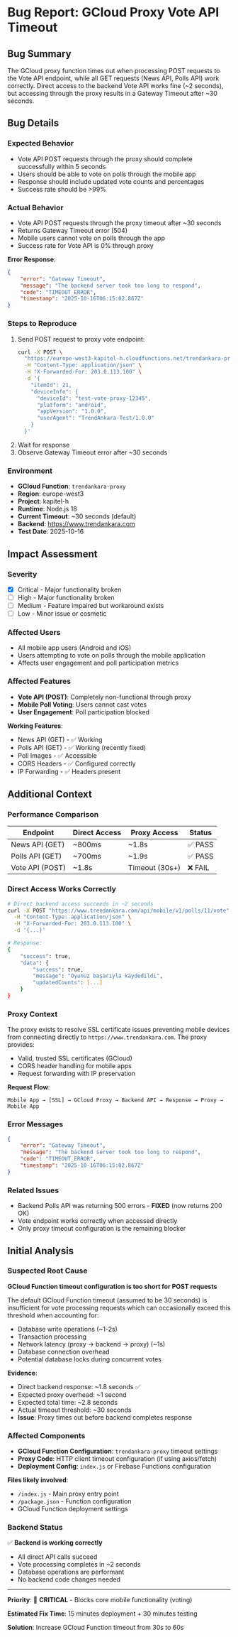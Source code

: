 # Bug Report: GCloud Proxy Vote API Timeout

## Bug Summary
The GCloud proxy function times out when processing POST requests to the Vote API endpoint, while all GET requests (News API, Polls API) work correctly. Direct access to the backend Vote API works fine (~2 seconds), but accessing through the proxy results in a Gateway Timeout after ~30 seconds.

## Bug Details

### Expected Behavior
- Vote API POST requests through the proxy should complete successfully within 5 seconds
- Users should be able to vote on polls through the mobile app
- Response should include updated vote counts and percentages
- Success rate should be >99%

### Actual Behavior
- Vote API POST requests through the proxy timeout after ~30 seconds
- Returns Gateway Timeout error (504)
- Mobile users cannot vote on polls through the app
- Success rate for Vote API is 0% through proxy

**Error Response**:
```json
{
    "error": "Gateway Timeout",
    "message": "The backend server took too long to respond",
    "code": "TIMEOUT_ERROR",
    "timestamp": "2025-10-16T06:15:02.867Z"
}
```

### Steps to Reproduce
1. Send POST request to proxy vote endpoint:
   ```bash
   curl -X POST \
     "https://europe-west3-kapitel-h.cloudfunctions.net/trendankara-proxy/api/mobile/v1/polls/11/vote" \
     -H "Content-Type: application/json" \
     -H "X-Forwarded-For: 203.0.113.100" \
     -d '{
       "itemId": 21,
       "deviceInfo": {
         "deviceId": "test-vote-proxy-12345",
         "platform": "android",
         "appVersion": "1.0.0",
         "userAgent": "TrendAnkara-Test/1.0.0"
       }
     }'
   ```
2. Wait for response
3. Observe Gateway Timeout error after ~30 seconds

### Environment
- **GCloud Function**: `trendankara-proxy`
- **Region**: europe-west3
- **Project**: kapitel-h
- **Runtime**: Node.js 18
- **Current Timeout**: ~30 seconds (default)
- **Backend**: https://www.trendankara.com
- **Test Date**: 2025-10-16

## Impact Assessment

### Severity
- [x] Critical - Major functionality broken
- [ ] High - Major functionality broken
- [ ] Medium - Feature impaired but workaround exists
- [ ] Low - Minor issue or cosmetic

### Affected Users
- All mobile app users (Android and iOS)
- Users attempting to vote on polls through the mobile application
- Affects user engagement and poll participation metrics

### Affected Features
- **Vote API (POST)**: Completely non-functional through proxy
- **Mobile Poll Voting**: Users cannot cast votes
- **User Engagement**: Poll participation blocked

**Working Features**:
- News API (GET) - ✅ Working
- Polls API (GET) - ✅ Working (recently fixed)
- Poll Images - ✅ Accessible
- CORS Headers - ✅ Configured correctly
- IP Forwarding - ✅ Headers present

## Additional Context

### Performance Comparison

| Endpoint | Direct Access | Proxy Access | Status |
|----------|---------------|--------------|--------|
| News API (GET) | ~800ms | ~1.8s | ✅ PASS |
| Polls API (GET) | ~700ms | ~1.9s | ✅ PASS |
| Vote API (POST) | ~1.8s | Timeout (30s+) | ❌ FAIL |

### Direct Access Works Correctly
```bash
# Direct backend access succeeds in ~2 seconds
curl -X POST "https://www.trendankara.com/api/mobile/v1/polls/11/vote" \
  -H "Content-Type: application/json" \
  -H "X-Forwarded-For: 203.0.113.100" \
  -d '{...}'

# Response:
{
    "success": true,
    "data": {
        "success": true,
        "message": "Oyunuz başarıyla kaydedildi",
        "updatedCounts": [...]
    }
}
```

### Proxy Context
The proxy exists to resolve SSL certificate issues preventing mobile devices from connecting directly to `https://www.trendankara.com`. The proxy provides:
- Valid, trusted SSL certificates (GCloud)
- CORS header handling for mobile apps
- Request forwarding with IP preservation

**Request Flow**:
```
Mobile App → [SSL] → GCloud Proxy → Backend API → Response → Proxy → Mobile App
```

### Error Messages
```json
{
    "error": "Gateway Timeout",
    "message": "The backend server took too long to respond",
    "code": "TIMEOUT_ERROR",
    "timestamp": "2025-10-16T06:15:02.867Z"
}
```

### Related Issues
- Backend Polls API was returning 500 errors - **FIXED** (now returns 200 OK)
- Vote endpoint works correctly when accessed directly
- Only proxy timeout configuration is the remaining blocker

## Initial Analysis

### Suspected Root Cause
**GCloud Function timeout configuration is too short for POST requests**

The default GCloud Function timeout (assumed to be 30 seconds) is insufficient for vote processing requests which can occasionally exceed this threshold when accounting for:
- Database write operations (~1-2s)
- Transaction processing
- Network latency (proxy → backend → proxy) (~1s)
- Database connection overhead
- Potential database locks during concurrent votes

**Evidence**:
- Direct backend response: ~1.8 seconds ✅
- Expected proxy overhead: ~1 second
- Expected total time: ~2.8 seconds
- Actual timeout threshold: ~30 seconds
- **Issue**: Proxy times out before backend completes response

### Affected Components
- **GCloud Function Configuration**: `trendankara-proxy` timeout settings
- **Proxy Code**: HTTP client timeout configuration (if using axios/fetch)
- **Deployment Config**: `index.js` or Firebase Functions configuration

**Files likely involved**:
- `/index.js` - Main proxy entry point
- `/package.json` - Function configuration
- GCloud Function deployment settings

### Backend Status
✅ **Backend is working correctly**
- All direct API calls succeed
- Vote processing completes in ~2 seconds
- Database operations are performant
- No backend code changes needed

---

**Priority**: 🔴 **CRITICAL** - Blocks core mobile functionality (voting)

**Estimated Fix Time**: 15 minutes deployment + 30 minutes testing

**Solution**: Increase GCloud Function timeout from 30s to 60s
